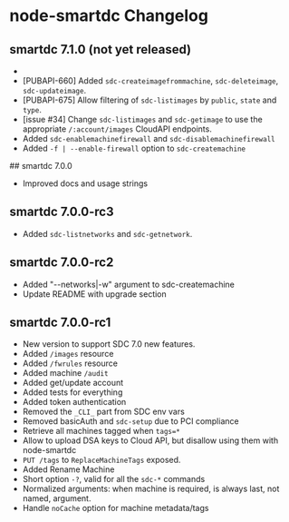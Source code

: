 # node-smartdc Changelog

## smartdc 7.1.0 (not yet released)

-
- [PUBAPI-660] Added `sdc-createimagefrommachine`, `sdc-deleteimage`,
  `sdc-updateimage`.
- [PUBAPI-675] Allow filtering of `sdc-listimages` by `public`, `state` and
  `type`.
- [issue #34] Change `sdc-listimages` and `sdc-getimage` to use the appropriate
  `/:account/images` CloudAPI endpoints.
- Added `sdc-enablemachinefirewall` and `sdc-disablemachinefirewall`
- Added `-f | --enable-firewall` option to `sdc-createmachine`

## smartdc 7.0.0

- Improved docs and usage strings

## smartdc 7.0.0-rc3

- Added `sdc-listnetworks` and `sdc-getnetwork`.

## smartdc 7.0.0-rc2

- Added "--networks|-w" argument to sdc-createmachine
- Update README with upgrade section

## smartdc 7.0.0-rc1

- New version to support SDC 7.0 new features.
- Added `/images` resource
- Added `/fwrules` resource
- Added machine `/audit`
- Added get/update account
- Added tests for everything
- Added token authentication
- Removed the `_CLI_` part from SDC env vars
- Removed basicAuth and `sdc-setup` due to PCI compliance
- Retrieve all machines tagged when `tags=*`
- Allow to upload DSA keys to Cloud API, but disallow using them with node-smartdc
- `PUT /tags` to `ReplaceMachineTags` exposed.
- Added Rename Machine
- Short option `-?`, valid for all the `sdc-*` commands
- Normalized arguments: when machine is required, is always last, not named, argument.
- Handle `noCache` option for machine metadata/tags

